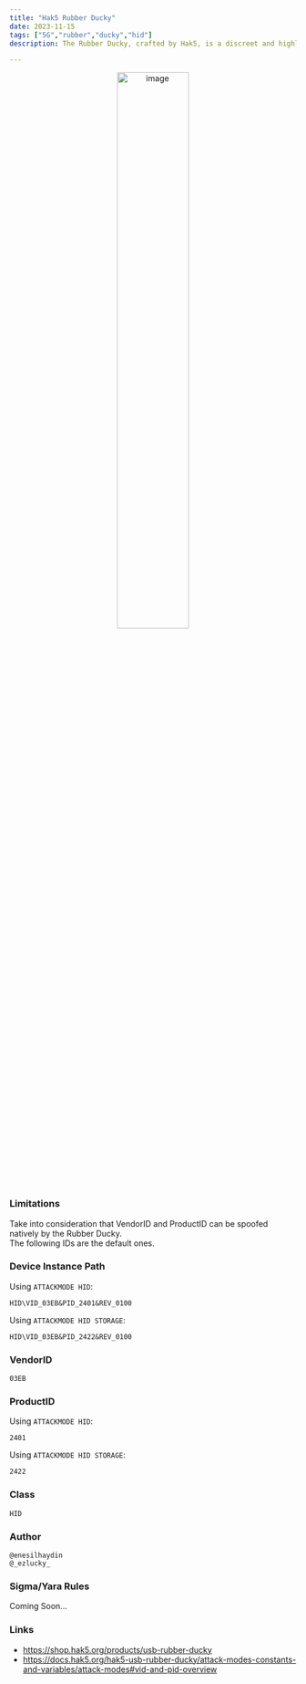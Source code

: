 ```yaml
---
title: "Hak5 Rubber Ducky"
date: 2023-11-15
tags: ["5G","rubber","ducky","hid"]
description: The Rubber Ducky, crafted by Hak5, is a discreet and highly sophisticated keystroke injection tool. Designed for advanced penetration testers and security professionals, this pocket-sized device masquerades as a standard USB flash drive but operates with an entirely different purpose. Leveraging advanced scripting capabilities and preloaded payloads, the Rubber Ducky can execute complex and covert attacks on target systems with lightning speed. Its ability to inject keystrokes, mimic human typing patterns, and execute payloads in milliseconds makes it an invaluable asset for security assessments, uncovering vulnerabilities, and strengthening digital defenses. The Rubber Ducky is a must-have tool for professionals seeking to assess and fortify the security of computer systems with precision and efficiency.

---
```


<p align="center">
  <img src="/images/rubber-ducky.jpg" alt="image" width="50%" height="50%">
</p>

### Limitations

Take into consideration that VendorID and ProductID can be spoofed natively by the Rubber Ducky.\
The following IDs are the default ones. 

### Device Instance Path

Using `ATTACKMODE HID`:
```text
HID\VID_03EB&PID_2401&REV_0100
```
Using `ATTACKMODE HID STORAGE`:
```text
HID\VID_03EB&PID_2422&REV_0100
```

### VendorID

```text
03EB
```

### ProductID

Using `ATTACKMODE HID`:
```text
2401
```
Using `ATTACKMODE HID STORAGE`:
```text
2422
```
### Class

```text
HID
```
### Author

```text
@enesilhaydin
@_ezlucky_
```

### Sigma/Yara Rules

Coming Soon...

### Links

- https://shop.hak5.org/products/usb-rubber-ducky
- https://docs.hak5.org/hak5-usb-rubber-ducky/attack-modes-constants-and-variables/attack-modes#vid-and-pid-overview
